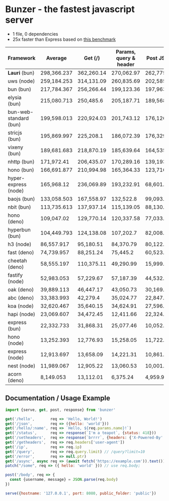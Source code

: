 # Bunzer - the fastest javascript server

- 1 file, 0 dependencies
- 25x faster than Express based on [this benchmark](https://github.com/SaltyAom/bun-http-framework-benchmark/tree/c7e26fe3f1bfee7ffbd721dbade10ad72a0a14ab)


|  Framework       | Average |  Get (/)    |  Params, query & header | Post JSON  |
| ---------------- | ------- | ----------- | ----------------------- | ---------- |
| **Lauri** (bun) | 298,366.237 | 362,260.14 | 270,062.97 | 262,775.6 |
| uws (node) | 259,184.253 | 314,131.09 | 260,835.69 | 202,585.98 |
| bun (bun) | 217,784.367 | 256,266.44 | 199,123.36 | 197,963.3 |
| elysia (bun) | 215,080.713 | 250,485.6 | 205,187.71 | 189,568.83 |
| bun-web-standard (bun) | 199,598.013 | 220,924.03 | 201,743.12 | 176,126.89 |
| stricjs (bun) | 195,869.997 | 225,208.1 | 186,072.39 | 176,329.5 |
| vixeny (bun) | 189,681.683 | 218,870.19 | 185,639.64 | 164,535.22 |
| nhttp (bun) | 171,972.41 | 206,435.07 | 170,289.16 | 139,193 |
| hono (bun) | 166,691.877 | 210,994.98 | 165,364.33 | 123,716.32 |
| hyper-express (node) | 165,968.12 | 236,069.89 | 193,232.91 | 68,601.56 |
| baojs (bun) | 133,058.503 | 167,558.97 | 132,522.8 | 99,093.74 |
| nbit (bun) | 113,735.613 | 137,937.14 | 115,139.05 | 88,130.65 |
| hono (deno) | 109,047.02 | 129,770.14 | 120,337.58 | 77,033.34 |
| hyperbun (bun) | 104,449.793 | 124,138.08 | 107,202.7 | 82,008.6 |
| h3 (node) | 86,557.917 | 95,180.51 | 84,370.79 | 80,122.45 |
| fast (deno) | 74,739.957 | 88,251.24 | 75,445.2 | 60,523.43 |
| cheetah (deno) | 58,555.197 | 110,375.11 | 49,290.99 | 15,999.49 |
| fastify (node) | 52,983.053 | 57,229.67 | 57,187.39 | 44,532.1 |
| oak (deno) | 39,889.113 | 46,447.17 | 43,050.73 | 30,169.44 |
| abc (deno) | 33,383.993 | 42,279.4 | 35,024.77 | 22,847.81 |
| koa (node) | 32,620.467 | 35,640.15 | 34,624.91 | 27,596.34 |
| hapi (node) | 23,069.607 | 34,472.45 | 12,411.66 | 22,324.71 |
| express (bun) | 22,332.733 | 31,868.31 | 25,077.46 | 10,052.43 |
| hono (node) | 13,252.393 | 12,776.93 | 15,258.05 | 11,722.2 |
| express (node) | 12,913.697 | 13,658.09 | 14,221.31 | 10,861.69 |
| nest (node) | 11,989.067 | 12,905.22 | 13,060.53 | 10,001.45 |
| acorn (deno) | 8,149.053 | 13,112.01 | 6,375.24 | 4,959.91 |


## Documentation / Usage Example
```js
import {serve, get, post, response} from 'bunzer'

get('/hello',       req => 'Hello, World!')
get('/json',        req => ({hello: 'world'}))
get('/hello/:name', req => `Hello, ${req.params.name}!`)
get('/status',      req => response(`I'm a teapot`, {status: 418}))
get('/setheaders',  req => response(`brrrr`, {headers: {'X-Powered-By': 'bunzer'}}))
get('/getheaders',  req => req.headers['user-agent'])
get('/ip',          req => req.ip)
get('/query',       req => req.query.limit) // /query?limit=10
get('/error',       req => null.ptr)
get('/async', async req => (await fetch('https://example.com')).text())
patch("/some", req => ({ hello: 'world' })) // use req.body;

post('/body', req => {
  const {username, message} = JSON.parse(req.body)
})

serve({hostname: '127.0.0.1', port: 8080, public_folder: 'public'})
```
